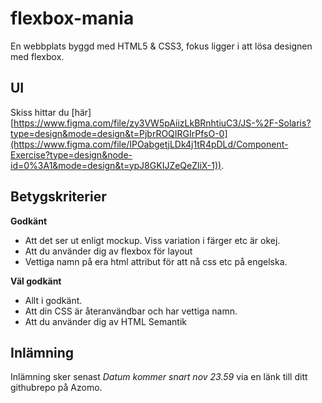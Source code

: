 # flexbox-mania
En webbplats byggd med HTML5 & CSS3, fokus ligger i att lösa designen med flexbox.

## UI

Skiss hittar du [här][https://www.figma.com/file/zy3VW5pAiizLkBRnhtiuC3/JS-%2F-Solaris?type=design&mode=design&t=PjbrROQIRGIrPfsO-0](https://www.figma.com/file/IPOabgetjLDk4j1tR4pDLd/Component-Exercise?type=design&node-id=0%3A1&mode=design&t=ypJ8GKIJZeQeZliX-1)).

## Betygskriterier

**Godkänt**

- Att det ser ut enligt mockup. Viss variation i färger etc är okej.
- Att du använder dig av flexbox för layout
- Vettiga namn på era html attribut för att nå css etc på engelska.

**Väl godkänt**

- Allt i godkänt.
- Att din CSS är återanvändbar och har vettiga namn.
- Att du använder dig av HTML Semantik

## Inlämning

Inlämning sker senast _Datum kommer snart nov 23.59_ via en länk till ditt githubrepo på Azomo.
